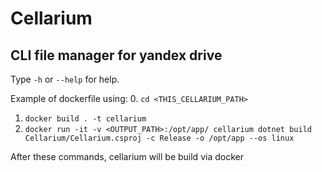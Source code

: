 # Cellarium
## CLI file manager for yandex drive

Type `-h` or `--help` for help.

Example of dockerfile using: 
0. `cd <THIS_CELLARIUM_PATH>`
1. `docker build . -t cellarium`
2.  `docker run -it -v <OUTPUT_PATH>:/opt/app/ cellarium dotnet build Cellarium/Cellarium.csproj -c Release -o /opt/app --os linux`

After these commands, cellarium will be build via docker